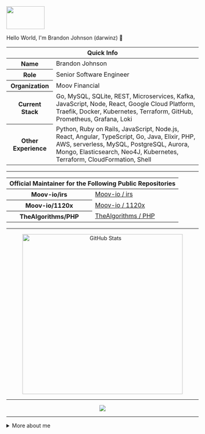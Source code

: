 <!-- top left -->
<a href="#">
    <img src="https://media1.giphy.com/media/L0C3eo0XgklO7iqXRC/source.gif" width="100" height="60"/> 
</a>

Hello World, I'm Brandon Johnson (darwinz) 👋

<table>
  <thead>
    <tr>
      <th colspan="2">Quick Info</th>
    </tr>
  </thead>
  <tbody>
    <tr><th scope='row'>Name</th><td>Brandon Johnson</td></tr>
    <tr><th scope='row'>Role</th><td>Senior Software Engineer</td></tr>
    <tr><th scope='row'>Organization</th><td>Moov Financial</td></tr>
    <tr><th scope='row'>Current Stack</th><td>Go, MySQL, SQLite, REST, Microservices, Kafka, JavaScript, Node, React, Google Cloud Platform, Traefik, Docker, Kubernetes, Terraform, GitHub, Prometheus, Grafana, Loki</td></tr>
    <tr><th scope='row'>Other Experience</th><td>Python, Ruby on Rails, JavaScript, Node.js, React, Angular, TypeScript, Go, Java, Elixir, PHP, AWS, serverless, MySQL, PostgreSQL, Aurora, Mongo, Elasticsearch, Neo4J, Kubernetes, Terraform, CloudFormation, Shell</td></tr>
  </tbody>
</table>

  ---

<p align="center">
  <table>
    <thead>
      <tr>
        <th colspan="2">Official Maintainer for the Following Public Repositories</th>
      </tr>
    </thead>
    <tbody>
      <tr><th scope='row'>Moov-io/irs</th><td><a href="https://github.com/moov-io/irs" target="_blank">Moov-io / irs</a></td></tr>
      <tr><th scope='row'>Moov-io/1120x</th><td><a href="https://github.com/moov-io/1120x" target="_blank">Moov-io / 1120x</a></td></tr>
      <tr><th scope='row'>TheAlgorithms/PHP</th><td><a href="https://github.com/thealgorithms/php" target="_blank">TheAlgorithms / PHP</a></td></tr>
    </tbody>
  </table>
</p>

  ---

  <!-- GitHub stats -->
<p align="center">
  <img align="center" src="https://github-readme-stats.vercel.app/api?username=darwinz&show_icons=true&count_private=true&hide=none&theme=tokyonight" alt="GitHub Stats" width="420"/>
</p>

  ---

  <!-- vercel github profile trophy -->
<p align="center">
  <img src="https://github-profile-trophy.vercel.app/?username=darwinz&column=6&theme=onedark&title=Commit,PullRequest,Repositories,Followers,Stars,Issues"/>
</p>

  ---

<details>
  <summary> More about me </summary>
  <br/>

  <ul>
    <li>Working at financial tech company, <a href="https://moov.io">Moov Financial</a>, a de facto financial services platform enabling payments and core banking services</li>
    <li>Working heavily in Golang, Docker, Kubernetes, and Google Cloud</li>
    <li>Interested in learning Rust and doing more with Elixir</li>
  </ul>

  ---

  <p><a href="https://johnsonbrandon.com" target="_blank">johnsonbrandon.com</a></p>

  ---

  <p><a href="https://linkedin.com/in/brandonbjohnson" target="_blank"><img src="https://cdn.worldvectorlogo.com/logos/linkedin-icon-2.svg" alt="LinkedIn" width="50" height="50"></a>&nbsp;&nbsp;<a href="https://hackerrank.com/bbj1979" target="_blank"><img src="https://info.hackerrank.com/rs/487-WAY-049/images/Podcast-ChannelCover-Final.jpg" alt="HackerRank" width="50" height="50"></a>&nbsp;&nbsp;<a href="https://twitter.com/ubbjuntu" target="_blank"><img src="https://www.iconfinder.com/data/icons/capsocial-square-flat-3/500/twitter2-512.png" alt="Twitter" width="50" height="50"></a></p>

  ---

  <!-- spotify -->
  [![spotify-github-profile](https://spotify-github-profile.vercel.app/api/view?uid=121686652&cover_image=true)](https://github.com/darwinz)
</details>

